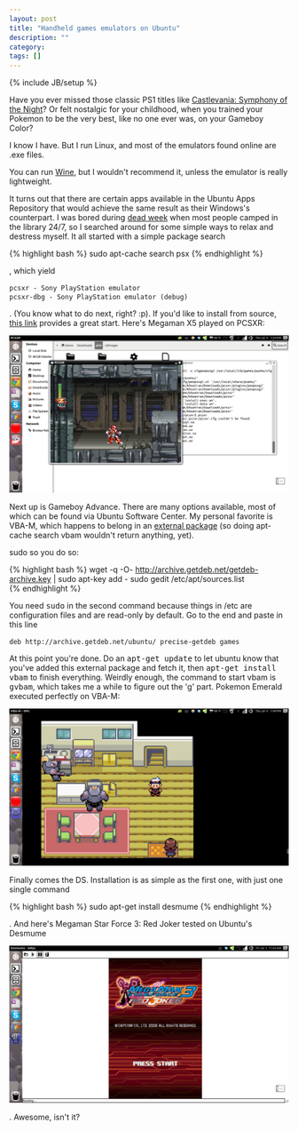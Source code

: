 ```yaml
---
layout: post
title: "Handheld games emulators on Ubuntu"
description: ""
category: 
tags: []
---
```

{% include JB/setup %}

Have you ever missed those classic PS1 titles like [Castlevania: Symphony of the Night](http://www.ign.com/games/castlevania-symphony-of-the-night/ps-336)? Or felt nostalgic for your childhood, when you trained your Pokemon to be the very best, like no one ever was, on your Gameboy Color?    

I know I have. But I run Linux, and most of the emulators found online are .exe files.

You can run [Wine](https://apps.ubuntu.com/cat/applications/wine1.4-amd64/), but I wouldn't recommend it, unless the emulator is really lightweight.

It turns out that there are certain apps available in the Ubuntu Apps Repository that would achieve the same result as their Windows's counterpart. I was bored during [dead week](https://en.wikipedia.org/wiki/Dead_week) when most people camped in the library 24/7, so I searched around for some simple ways to relax and destress myself. It all started with a simple package search

{% highlight bash %}
sudo apt-cache search psx
{% endhighlight %}

, which yield   

	pcsxr - Sony PlayStation emulator
	pcsxr-dbg - Sony PlayStation emulator (debug)

. (You know what to do next, right? :p). If you'd like to install from source, [this link](https://pcsxr.codeplex.com/documentation) provides a great start. Here's Megaman X5 played on PCSXR:

<div class="media">
    <div class="media-left"><img src="/assets/ubuntu/pcsxr.png" title="Megaman X5 played on PCSXR"></div>   
</div>

Next up is Gameboy Advance. There are many options available, most of which can be found via Ubuntu Software Center. My personal favorite is VBA-M, which happens to belong in an [external package](http://www.ubuntuupdates.org/package/getdeb_games/raring/games/getdeb/vbam) (so doing apt-cache search vbam wouldn't return anything, yet).

sudo so you do so:   

{% highlight bash %}
wget -q -O- http://archive.getdeb.net/getdeb-archive.key | sudo apt-key add -
sudo gedit /etc/apt/sources.list  
{% endhighlight %}

You need <tt>sudo</tt> in the second command because things in /etc are configuration files and are read-only by default. Go to the end and paste in this line    

	deb http://archive.getdeb.net/ubuntu/ precise-getdeb games 

At this point you're done. Do an <tt>apt-get update</tt> to let ubuntu know that you've added this external package and fetch it, then <tt>apt-get install vbam</tt> to finish everything. Weirdly enough, the command to start vbam is <tt>gvbam</tt>, which takes me a while to figure out the 'g' part. Pokemon Emerald executed perfectly on VBA-M:

<div class="media">
    <div class="media-left"><img src="/assets/ubuntu/gba.png" title="Pokemon Emerald on VBA-M"></div>   
</div>

Finally comes the DS. Installation is as simple as the first one, with just one single command

{% highlight bash %}
sudo apt-get install desmume
{% endhighlight %}

. And here's Megaman Star Force 3: Red Joker tested on Ubuntu's Desmume

<div class="media">
    <div class="media-left"><img src="/assets/ubuntu/nds.png" title="Megaman Star Force 3: Red Joker on Desmume"></div>   
</div>

. Awesome, isn't it?